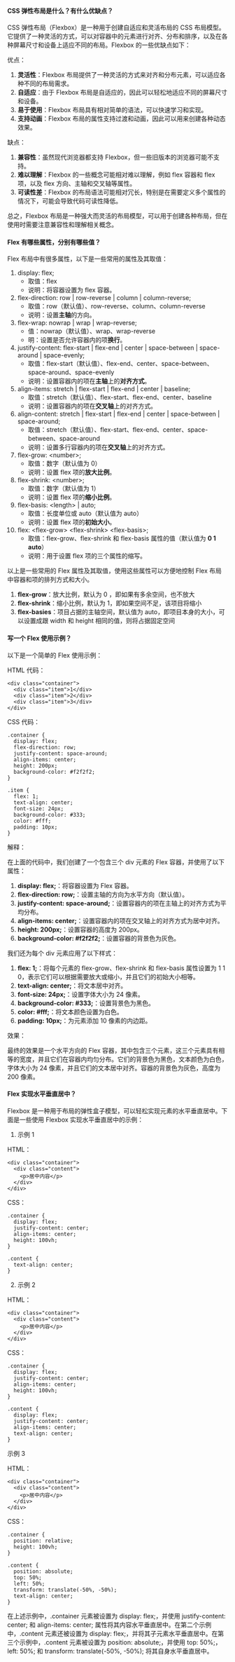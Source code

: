 <!--
 * @Author: Shu Binqi
 * @Date: 2023-03-15 09:05:18
 * @LastEditors: Shu Binqi
 * @LastEditTime: 2023-03-19 20:41:23
 * @Description: CSS 弹性布局 Flex
 * @Version: 1.0.0
 * @FilePath: \interviewQuestions\前端基础\CSS\CSS3-弹性布局-flex.md
-->

#### CSS 弹性布局是什么？有什么优缺点？

CSS 弹性布局（Flexbox）是一种用于创建自适应和灵活布局的 CSS 布局模型。它提供了一种灵活的方式，可以对容器中的元素进行对齐、分布和排序，以及在各种屏幕尺寸和设备上适应不同的布局。Flexbox 的一些优缺点如下：

优点：

1. **灵活性**：Flexbox 布局提供了一种灵活的方式来对齐和分布元素，可以适应各种不同的布局需求。
1. **自适应**：由于 Flexbox 布局是自适应的，因此可以轻松地适应不同的屏幕尺寸和设备。
1. **易于使用**：Flexbox 布局具有相对简单的语法，可以快速学习和实现。
1. **支持动画**：Flexbox 布局的属性支持过渡和动画，因此可以用来创建各种动态效果。

缺点：

1. **兼容性**：虽然现代浏览器都支持 Flexbox，但一些旧版本的浏览器可能不支持。
1. **难以理解**：Flexbox 的一些概念可能相对难以理解，例如 flex 容器和 flex 项，以及 flex 方向、主轴和交叉轴等属性。
1. **可读性差**：Flexbox 的布局语法可能相对冗长，特别是在需要定义多个属性的情况下，可能会导致代码可读性降低。

总之，Flexbox 布局是一种强大而灵活的布局模型，可以用于创建各种布局，但在使用时需要注意兼容性和理解相关概念。

#### Flex 有哪些属性，分别有哪些值？

Flex 布局中有很多属性，以下是一些常用的属性及其取值：

1. display: flex;
   - 取值：flex
   - 说明：将容器设置为 flex 容器。
1. flex-direction: row | row-reverse | column | column-reverse;
   - 取值：row（默认值）、row-reverse、column、column-reverse
   - 说明：设置**主轴**的方向。
1. flex-wrap: nowrap | wrap | wrap-reverse;
   - 值：nowrap（默认值）、wrap、wrap-reverse
   - 明：设置是否允许容器内的项**换行**。
1. justify-content: flex-start | flex-end | center | space-between | space-around | space-evenly;
   - 取值：flex-start（默认值）、flex-end、center、space-between、space-around、space-evenly
   - 说明：设置容器内的项在**主轴**上的**对齐方式**。
1. align-items: stretch | flex-start | flex-end | center | baseline;
   - 取值：stretch（默认值）、flex-start、flex-end、center、baseline
   - 说明：设置容器内的项在**交叉轴**上的对齐方式。
1. align-content: stretch | flex-start | flex-end | center | space-between | space-around;
   - 取值：stretch（默认值）、flex-start、flex-end、center、space-between、space-around
   - 说明：设置多行容器内的项在**交叉轴**上的对齐方式。
1. flex-grow: &lt;number&gt;;
   - 取值：数字（默认值为 0）
   - 说明：设置 flex 项的**放大比例**。
1. flex-shrink: &lt;number&gt;;
   - 取值：数字（默认值为 1）
   - 说明：设置 flex 项的**缩小比例**。
1. flex-basis: &lt;length&gt; | auto;
   - 取值：长度单位或 auto（默认值为 auto）
   - 说明：设置 flex 项的**初始大小**。
1. flex: &lt;flex-grow&gt; &lt;flex-shrink&gt; &lt;flex-basis&gt;;
   - 取值：flex-grow、flex-shrink 和 flex-basis 属性的值（默认值为 **0 1 auto**）
   - 说明：用于设置 flex 项的三个属性的缩写。

以上是一些常用的 Flex 属性及其取值，使用这些属性可以方便地控制 Flex 布局中容器和项的排列方式和大小。

1. **flex-grow**：放大比例，默认为 0 ，即如果有多余空间，也不放大
1. **flex-shrink**：缩小比例，默认为 1，即如果空间不足，该项目将缩小
1. **flex-basies**：项目占据的主轴空间，默认值为 auto，即项目本身的大小，可以设置成跟 width 和 height 相同的值，则将占据固定空间

#### 写一个 Flex 使用示例？

以下是一个简单的 Flex 使用示例：

HTML 代码：

```
<div class="container">
  <div class="item">1</div>
  <div class="item">2</div>
  <div class="item">3</div>
</div>
```

CSS 代码：

```
.container {
  display: flex;
  flex-direction: row;
  justify-content: space-around;
  align-items: center;
  height: 200px;
  background-color: #f2f2f2;
}

.item {
  flex: 1;
  text-align: center;
  font-size: 24px;
  background-color: #333;
  color: #fff;
  padding: 10px;
}
```

解释：

在上面的代码中，我们创建了一个包含三个 div 元素的 Flex 容器，并使用了以下属性：

1. **display: flex;**：将容器设置为 Flex 容器。
1. **flex-direction: row;**：设置主轴的方向为水平方向（默认值）。
1. **justify-content: space-around;**：设置容器内的项在主轴上的对齐方式为平均分布。
1. **align-items: center;**：设置容器内的项在交叉轴上的对齐方式为居中对齐。
1. **height: 200px;**：设置容器的高度为 200px。
1. **background-color: #f2f2f2;**：设置容器的背景色为灰色。

我们还为每个 div 元素应用了以下样式：

1. **flex: 1;**：将每个元素的 flex-grow、flex-shrink 和 flex-basis 属性设置为 1 1 0，表示它们可以根据需要放大或缩小，并且它们的初始大小相等。
1. **text-align: center;**：将文本居中对齐。
1. **font-size: 24px;**：设置字体大小为 24 像素。
1. **background-color: #333;**：设置背景色为黑色。
1. **color: #fff;**：将文本颜色设置为白色。
1. **padding: 10px;**：为元素添加 10 像素的内边距。

效果：

最终的效果是一个水平方向的 Flex 容器，其中包含三个元素，这三个元素具有相等的宽度，并且它们在容器内均匀分布。它们的背景色为黑色，文本颜色为白色，字体大小为 24 像素，并且它们的文本居中对齐。容器的背景色为灰色，高度为 200 像素。

#### Flex 实现水平垂直居中？

Flexbox 是一种用于布局的弹性盒子模型，可以轻松实现元素的水平垂直居中。下面是一些使用 Flexbox 实现水平垂直居中的示例：

1. 示例 1

HTML：

```
<div class="container">
  <div class="content">
    <p>居中内容</p>
  </div>
</div>
```

CSS：

```
.container {
  display: flex;
  justify-content: center;
  align-items: center;
  height: 100vh;
}

.content {
  text-align: center;
}
```

2. 示例 2

HTML：

```
<div class="container">
  <div class="content">
    <p>居中内容</p>
  </div>
</div>
```

CSS：

```
.container {
  display: flex;
  justify-content: center;
  align-items: center;
  height: 100vh;
}

.content {
  display: flex;
  justify-content: center;
  align-items: center;
  text-align: center;
}
```

示例 3

HTML：

```
<div class="container">
  <div class="content">
    <p>居中内容</p>
  </div>
</div>
```

CSS：

```
.container {
  position: relative;
  height: 100vh;
}

.content {
  position: absolute;
  top: 50%;
  left: 50%;
  transform: translate(-50%, -50%);
  text-align: center;
}
```

在上述示例中，.container 元素被设置为 display: flex;，并使用 justify-content: center; 和 align-items: center; 属性将其内容水平垂直居中。在第二个示例中，.content 元素还被设置为 display: flex;，并将其子元素水平垂直居中。在第三个示例中，.content 元素被设置为 position: absolute;，并使用 top: 50%;，left: 50%; 和 transform: translate(-50%, -50%); 将其自身水平垂直居中。
